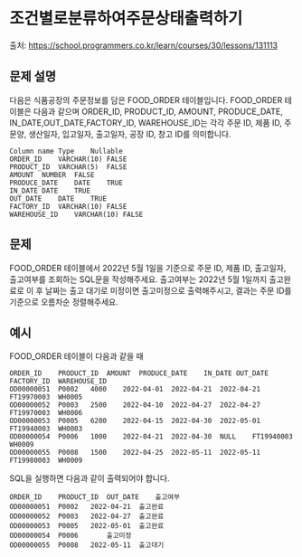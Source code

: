 # 조건별로분류하여주문상태출력하기

출처: https://school.programmers.co.kr/learn/courses/30/lessons/131113

## 문제 설명

다음은 식품공장의 주문정보를 담은 FOOD_ORDER 테이블입니다. FOOD_ORDER 테이블은 다음과 같으며 ORDER_ID, PRODUCT_ID, AMOUNT, PRODUCE_DATE, IN_DATE,OUT_DATE,FACTORY_ID, WAREHOUSE_ID는 각각 주문 ID, 제품 ID, 주문양, 생산일자, 입고일자, 출고일자, 공장 ID, 창고 ID를 의미합니다.

```
Column name	Type	Nullable
ORDER_ID	VARCHAR(10)	FALSE
PRODUCT_ID	VARCHAR(5)	FALSE
AMOUNT	NUMBER	FALSE
PRODUCE_DATE	DATE	TRUE
IN_DATE	DATE	TRUE
OUT_DATE	DATE	TRUE
FACTORY_ID	VARCHAR(10)	FALSE
WAREHOUSE_ID	VARCHAR(10)	FALSE
```

## 문제

FOOD_ORDER 테이블에서 2022년 5월 1일을 기준으로 주문 ID, 제품 ID, 출고일자, 출고여부를 조회하는 SQL문을 작성해주세요. 출고여부는 2022년 5월 1일까지 출고완료로 이 후 날짜는 출고 대기로 미정이면 출고미정으로 출력해주시고, 결과는 주문 ID를 기준으로 오름차순 정렬해주세요.

## 예시

FOOD_ORDER 테이블이 다음과 같을 때

```
ORDER_ID	PRODUCT_ID	AMOUNT	PRODUCE_DATE	IN_DATE	OUT_DATE	FACTORY_ID	WAREHOUSE_ID
OD00000051	P0002	4000	2022-04-01	2022-04-21	2022-04-21	FT19970003	WH0005
OD00000052	P0003	2500	2022-04-10	2022-04-27	2022-04-27	FT19970003	WH0006
OD00000053	P0005	6200	2022-04-15	2022-04-30	2022-05-01	FT19940003	WH0003
OD00000054	P0006	1000	2022-04-21	2022-04-30	NULL	FT19940003	WH0009
OD00000055	P0008	1500	2022-04-25	2022-05-11	2022-05-11	FT19980003	WH0009
```

SQL을 실행하면 다음과 같이 출력되어야 합니다.

```
ORDER_ID	PRODUCT_ID	OUT_DATE	출고여부
OD00000051	P0002	2022-04-21	출고완료
OD00000052	P0003	2022-04-27	출고완료
OD00000053	P0005	2022-05-01	출고완료
OD00000054	P0006		출고미정
OD00000055	P0008	2022-05-11	출고대기
```
